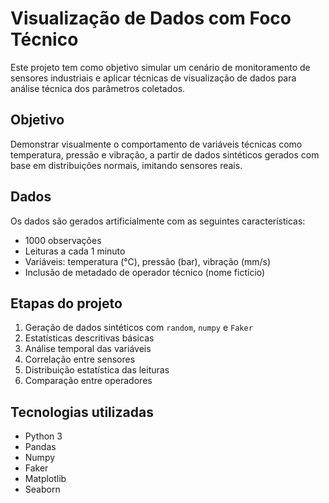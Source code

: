 # Visualização de Dados com Foco Técnico

Este projeto tem como objetivo simular um cenário de monitoramento de sensores industriais e aplicar técnicas de visualização de dados para análise técnica dos parâmetros coletados.

## Objetivo

Demonstrar visualmente o comportamento de variáveis técnicas como temperatura, pressão e vibração, a partir de dados sintéticos gerados com base em distribuições normais, imitando sensores reais.

## Dados

Os dados são gerados artificialmente com as seguintes características:

- 1000 observações
- Leituras a cada 1 minuto
- Variáveis: temperatura (°C), pressão (bar), vibração (mm/s)
- Inclusão de metadado de operador técnico (nome fictício)

## Etapas do projeto

1. Geração de dados sintéticos com `random`, `numpy` e `Faker`
2. Estatísticas descritivas básicas
3. Análise temporal das variáveis
4. Correlação entre sensores
5. Distribuição estatística das leituras
6. Comparação entre operadores

## Tecnologias utilizadas

- Python 3
- Pandas
- Numpy
- Faker
- Matplotlib
- Seaborn

